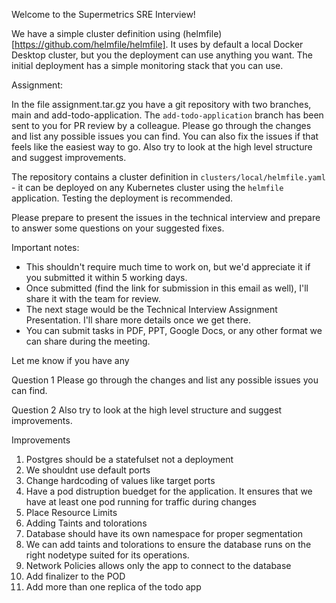 Welcome to the Supermetrics SRE Interview!

We have a simple cluster definition using (helmfile)[https://github.com/helmfile/helmfile]. It uses by default a local Docker Desktop cluster, but you the deployment can use anything you want. The initial deployment has a simple monitoring stack that you can use.



Assignment:

In the file assignment.tar.gz you have a git repository with two branches, main and add-todo-application. The `add-todo-application` branch has been sent to you for PR review by a colleague. Please go through the changes and list any possible issues you can find. You can also fix the issues if that feels like the easiest way to go. Also try to look at the high level structure and suggest improvements.

The repository contains a cluster definition in `clusters/local/helmfile.yaml` - it can be deployed on any Kubernetes cluster using the `helmfile` application. Testing the deployment is recommended.

Please prepare to present the issues in the technical interview and prepare to answer some questions on your suggested fixes.

Important notes:

* This shouldn't require much time to work on, but we'd appreciate it if you submitted it within 5 working days.
* Once submitted (find the link for submission in this email as well), I'll share it with the team for review.
* The next stage would be the Technical Interview Assignment Presentation. I'll share more details once we get there.
* You can submit tasks in PDF, PPT, Google Docs, or any other format we can share during the meeting.

Let me know if you have any


Question 1
Please go through the changes and list any possible issues you can find.

Question 2
Also try to look at the high level structure and suggest improvements.

Improvements
1. Postgres should be a statefulset not a deployment 
2. We shouldnt use default ports 
3. Change hardcoding of values like target ports 
4. Have a pod distruption buedget for the application. It ensures that we have at least one pod running for traffic during changes 
5. Place Resource Limits 
6. Adding Taints and tolorations 
7. Database should have its own namespace for proper segmentation
8. We can add taints and tolorations to ensure the database runs on the right nodetype suited for its operations. 
9. Network Policies allows only the app to connect to the database
10. Add finalizer to the POD 
11. Add more than one replica of the todo app 